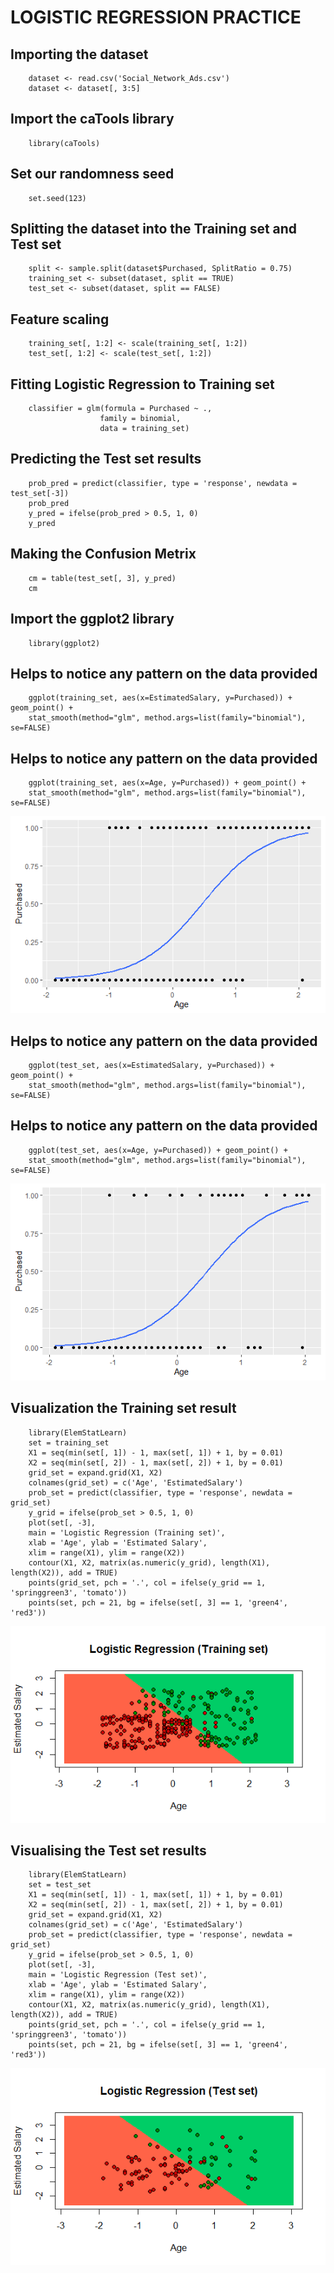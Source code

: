 # LOGISTIC REGRESSION PRACTICE

## Importing the dataset
        dataset <- read.csv('Social_Network_Ads.csv')
        dataset <- dataset[, 3:5]

## Import the caTools library
        library(caTools)

## Set our randomness seed
        set.seed(123)

## Splitting the dataset into the Training set and Test set
        split <- sample.split(dataset$Purchased, SplitRatio = 0.75)
        training_set <- subset(dataset, split == TRUE)
        test_set <- subset(dataset, split == FALSE)

## Feature scaling
        training_set[, 1:2] <- scale(training_set[, 1:2])
        test_set[, 1:2] <- scale(test_set[, 1:2])

## Fitting Logistic Regression to Training set
        classifier = glm(formula = Purchased ~ .,
                        family = binomial,
                        data = training_set)

## Predicting the Test set results
        prob_pred = predict(classifier, type = 'response', newdata = test_set[-3])
        prob_pred
        y_pred = ifelse(prob_pred > 0.5, 1, 0)
        y_pred

## Making the Confusion Metrix
        cm = table(test_set[, 3], y_pred)
        cm

## Import the ggplot2 library
        library(ggplot2)

## Helps to notice any pattern on the data provided
        ggplot(training_set, aes(x=EstimatedSalary, y=Purchased)) + geom_point() + 
        stat_smooth(method="glm", method.args=list(family="binomial"), se=FALSE)

## Helps to notice any pattern on the data provided
        ggplot(training_set, aes(x=Age, y=Purchased)) + geom_point() + 
        stat_smooth(method="glm", method.args=list(family="binomial"), se=FALSE)

![Training set](https://github.com/ThunderboltMonkey/DataMining/blob/unit_3/Practices/LogisticRegression/TrainingSetSmooth.png)

## Helps to notice any pattern on the data provided
        ggplot(test_set, aes(x=EstimatedSalary, y=Purchased)) + geom_point() + 
        stat_smooth(method="glm", method.args=list(family="binomial"), se=FALSE)

## Helps to notice any pattern on the data provided
        ggplot(test_set, aes(x=Age, y=Purchased)) + geom_point() + 
        stat_smooth(method="glm", method.args=list(family="binomial"), se=FALSE)

![Test set](https://github.com/ThunderboltMonkey/DataMining/blob/unit_3/Practices/LogisticRegression/TestSetSmooth.png)

## Visualization the Training set result
        library(ElemStatLearn)
        set = training_set
        X1 = seq(min(set[, 1]) - 1, max(set[, 1]) + 1, by = 0.01)
        X2 = seq(min(set[, 2]) - 1, max(set[, 2]) + 1, by = 0.01)
        grid_set = expand.grid(X1, X2)
        colnames(grid_set) = c('Age', 'EstimatedSalary')
        prob_set = predict(classifier, type = 'response', newdata = grid_set)
        y_grid = ifelse(prob_set > 0.5, 1, 0)
        plot(set[, -3],
        main = 'Logistic Regression (Training set)',
        xlab = 'Age', ylab = 'Estimated Salary',
        xlim = range(X1), ylim = range(X2))
        contour(X1, X2, matrix(as.numeric(y_grid), length(X1), length(X2)), add = TRUE)
        points(grid_set, pch = '.', col = ifelse(y_grid == 1, 'springgreen3', 'tomato'))
        points(set, pch = 21, bg = ifelse(set[, 3] == 1, 'green4', 'red3'))

![Training set](https://github.com/ThunderboltMonkey/DataMining/blob/unit_3/Practices/LogisticRegression/TrainingSetLR.png)

## Visualising the Test set results
        library(ElemStatLearn)
        set = test_set
        X1 = seq(min(set[, 1]) - 1, max(set[, 1]) + 1, by = 0.01)
        X2 = seq(min(set[, 2]) - 1, max(set[, 2]) + 1, by = 0.01)
        grid_set = expand.grid(X1, X2)
        colnames(grid_set) = c('Age', 'EstimatedSalary')
        prob_set = predict(classifier, type = 'response', newdata = grid_set)
        y_grid = ifelse(prob_set > 0.5, 1, 0)
        plot(set[, -3],
        main = 'Logistic Regression (Test set)',
        xlab = 'Age', ylab = 'Estimated Salary',
        xlim = range(X1), ylim = range(X2))
        contour(X1, X2, matrix(as.numeric(y_grid), length(X1), length(X2)), add = TRUE)
        points(grid_set, pch = '.', col = ifelse(y_grid == 1, 'springgreen3', 'tomato'))
        points(set, pch = 21, bg = ifelse(set[, 3] == 1, 'green4', 'red3'))

![Test set](https://github.com/ThunderboltMonkey/DataMining/blob/unit_3/Practices/LogisticRegression/TestSetLR.png)